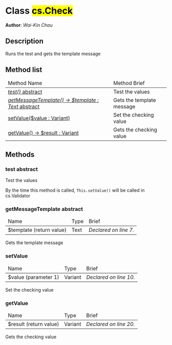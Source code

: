 <!DOCTYPE html>
<!--Runs the test and gets the template message-->
<html>
<header>
  <script src='https://cdn.jsdelivr.net/npm/mermaid/dist/mermaid.min.js'></script>
  <script src='https://cdn.jsdelivr.net/npm/marked/marked.min.js'></script>
  <script>mermaid.initialize({startOnLoad:true});</script>
  <link 
    href='https://cdn.jsdelivr.net/npm/bootstrap@5.0.0-beta2/dist/css/bootstrap.min.css'
    rel='stylesheet'
    integrity='sha384-BmbxuPwQa2lc/FVzBcNJ7UAyJxM6wuqIj61tLrc4wSX0szH/Ev+nYRRuWlolflfl'
    crossorigin='anonymous'
  >
  <script 
    src='https://cdn.jsdelivr.net/npm/bootstrap@5.0.0-beta2/dist/js/bootstrap.bundle.min.js'
    integrity='sha384-b5kHyXgcpbZJO/tY9Ul7kGkf1S0CWuKcCD38l8YkeH8z8QjE0GmW1gYU5S9FOnJ0'
    crossorigin='anonymous'
  ></script>
  <title>Class Check</title>
  <meta charset='ASCII' />
  <meta name='generator' value='4D Documentation' />
</header>
<body>
<div id='content' class='container'>

<h1>Class <mark>cs.Check</mark></h1>

**Author**: *Wai-Kin Chau*

<h2>Description</h2>

Runs the test and gets the template message

<h2>Method list</h2>

<table class='table table-hover'>
  <thead>
  <tr>  <td>Method Name</th>
  <td>Method Brief</th>
  </tr></thead>
  <tbody>
  <tr>
    <td class='table-warning'><a href='#test'><em>test()</em> <span class='badge bg-warning' data-bs-toggle='tooltip' title='Needs implementation in subclass' >abstract</span>
</a></td>
    <td class='table-warning'>Test the values</td>
  </tr>
  <tr>
    <td class='table-warning'><a href='#getMessageTemplate'><em>getMessageTemplate() -> $template : Text</em> <span class='badge bg-warning' data-bs-toggle='tooltip' title='Needs implementation in subclass' >abstract</span>
</a></td>
    <td class='table-warning'>Gets the template message</td>
  </tr>
  <tr>
    <td class='table-success'><a href='#setValue'>setValue($value : Variant)</a></td>
    <td class='table-success'>Set the checking value</td>
  </tr>
  <tr>
    <td class='table-success'><a href='#getValue'>getValue() -> $result : Variant</a></td>
    <td class='table-success'>Gets the checking value</td>
  </tr>
</tbody>
</table>

<h2>Methods</h2>

<h3 id='test'>test <span class='badge bg-warning' data-bs-toggle='tooltip' title='Needs implementation in subclass' >abstract</span>
</h3>

Test the values

 By the time this method is called, 		`This.setValue()` will be called in cs.Validator


<h3 id='getMessageTemplate'>getMessageTemplate <span class='badge bg-warning' data-bs-toggle='tooltip' title='Needs implementation in subclass' >abstract</span>
</h3>

<table class='table '>
  <thead>
  <tr>  <td>Name</th>
  <td>Type</th>
  <td>Brief</th>
  </tr></thead>
  <tbody>
  <tr>
    <td class='table-secondary'>$template (return value)</td>
    <td class='table-secondary'>Text</td>
    <td class='table-secondary'><em>Declared on line 7.</n></td>
  </tr>
</tbody>
</table>

Gets the template message

<h3 id='setValue'>setValue</h3>

<table class='table '>
  <thead>
  <tr>  <td>Name</th>
  <td>Type</th>
  <td>Brief</th>
  </tr></thead>
  <tbody>
  <tr>
    <td class='table-primary'>$value (parameter 1)</td>
    <td class='table-primary'>Variant</td>
    <td class='table-primary'><em>Declared on line 10.</n></td>
  </tr>
</tbody>
</table>

Set the checking value






















<h3 id='getValue'>getValue</h3>

<table class='table '>
  <thead>
  <tr>  <td>Name</th>
  <td>Type</th>
  <td>Brief</th>
  </tr></thead>
  <tbody>
  <tr>
    <td class='table-secondary'>$result (return value)</td>
    <td class='table-secondary'>Variant</td>
    <td class='table-secondary'><em>Declared on line 20.</n></td>
  </tr>
</tbody>
</table>

Gets the checking value




</div>
    <script>
      document.getElementById('content').innerHTML =
      marked(document.getElementById('content').innerHTML);
</script>
</body>
